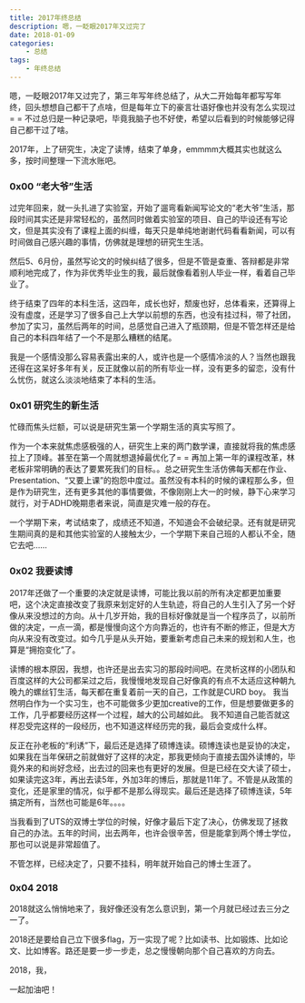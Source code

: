 ```yaml
---
title: 2017年终总结
description: 嗯，一眨眼2017年又过完了
date: 2018-01-09
categories:
    - 总结
tags:
    - 年终总结
---
```


嗯，一眨眼2017年又过完了，第三年写年终总结了，从大二开始每年都写写年终，回头想想自己都干了点啥，但是每年立下的豪言壮语好像也并没有怎么实现过= =  不过总归是一种记录吧，毕竟我脑子也不好使，希望以后看到的时候能够记得自己都干过了啥。

2017年，上了研究生，决定了读博，结束了单身，emmmm大概其实也就这么多，按时间整理一下流水账吧。

<!--more-->

### 0x00 “老大爷”生活
过完年回来，就一头扎进了实验室，开始了遛弯看新闻写论文的“老大爷”生活，那段时间其实还是非常轻松的，虽然同时做着实验室的项目、自己的毕设还有写论文，但是其实没有了课程上面的纠缠，每天只是单纯地谢谢代码看看新闻，可以有时间做自己感兴趣的事情，仿佛就是理想的研究生生活。

然后5、6月份，虽然写论文的时候纠结了很多，但是不管是查重、答辩都是非常顺利地完成了，作为非优秀毕业生的我，最后就像看着别人毕业一样，看着自己毕业了。

终于结束了四年的本科生活，这四年，成长也好，颓废也好，总体看来，还算得上没有虚度，还是学习了很多自己上大学以前想的东西，也没有挂过科，带了社团，参加了实习，虽然后两年的时间，总感觉自己进入了瓶颈期，但是不管怎样还是给自己的本科四年结了一个不是那么糟糕的结尾。

我是一个感情没那么容易表露出来的人，或许也是一个感情冷淡的人？当然也跟我还得在这呆好多年有关，反正就像以前的所有毕业一样，没有更多的留恋，没有什么忧伤，就这么淡淡地结束了本科的生活。

### 0x01 研究生的新生活
忙碌而焦头烂额，可以说是研究生第一个学期生活的真实写照了。

作为一个本来就焦虑感极强的人，研究生上来的两门数学课，直接就将我的焦虑感拉上了顶峰。甚至在第一个周就想退掉最优化了= = 再加上第一年的课程改革，林老板非常明确的表达了要累死我们的目标。。总之研究生生活仿佛每天都在作业、Presentation、“又要上课”的抱怨中度过。虽然没有本科的时候的课程那么多，但是作为研究生，还有更多其他的事情要做，不像刚刚上大一的时候，静下心来学习就行，对于ADHD晚期患者来说，简直是灾难一般的存在。

一个学期下来，考试结束了，成绩还不知道，不知道会不会破纪录。还有就是研究生期间真的是和其他实验室的人接触太少，一个学期下来自己班的人都认不全，随它去吧……

### 0x02 我要读博
2017年还做了一个重要的决定就是读博，可能比我以前的所有决定都更加重要吧，这个决定直接改变了我原来划定好的人生轨迹，将自己的人生引入了另一个好像从来没想过的方向。从十几岁开始，我的目标好像就是当一个程序员了，以前所做的决定，一点一滴，都是慢慢向这个方向靠近的，也许有不断的修正，但是大方向从来没有改变过。如今几乎是从头开始，要重新考虑自己未来的规划和人生，也算是“拥抱变化”了。

读博的根本原因，我想，也许还是出去实习的那段时间吧。在灵析这样的小团队和百度这样的大公司都呆过之后，我慢慢地发现自己好像真的有点不太适应这种朝九晚九的螺丝钉生活，每天都在重复着前一天的自己，工作就是CURD boy。 我当然明白作为一个实习生，也不可能做多少更加creative的工作，但是想要做更多的工作，几乎都要经历这样一个过程，越大的公司越如此。 我不知道自己能否就这样忍受完这样的一段经历，也不知道这样经历完的我，最后会变成什么样。

反正在孙老板的“利诱”下，最后还是选择了硕博连读。硕博连读也是妥协的决定，如果我在当年保研之前就做好了这样的决定，那我更倾向于直接去国外读博的，毕竟外来的和尚好念经，出去过的回来也有更好的发展。但是已经在交大读了硕士，如果读完这3年，再出去读5年，外加3年的博后，那就是11年了。不管是从政策的变化，还是家里的情况，似乎都不是那么得现实。最后还是选择了硕博连读，5年搞定所有，当然也可能是6年。。。。

当我看到了UTS的双博士学位的时候，好像才最后下定了决心，仿佛发现了拯救自己的办法。五年的时间，出去两年，也许会很辛苦，但是能拿到两个博士学位，那也可以说是非常超值了。

不管怎样，已经决定了，只要不挂科，明年就开始自己的博士生涯了。

<!-- ### 0x03 和三岁的故事
和韩三岁同学好像也没有那么多的故事。

也不知道从什么时候开始，就觉得这个整天在身边晃悠的姑娘好像很体贴，很……可爱？大概就是日久生情？反正就是好像喜欢上了她。虽然是老同学，但是好像其实以前也没说过多少话，后来慢慢才了解了更多吧。

后来在经历了一段惊心动魄差点连朋友都没得做的经历之后，就没羞没臊地在一起了。emmmm……我这个人情商比较低，也不会表达自己的感情，但是在一起的时候就感觉很开心呀哈哈哈😀😆😀后面的路还很长，我们一起走吧~~ -->

### 0x04 2018
2018就这么悄悄地来了，我好像还没有怎么意识到，第一个月就已经过去三分之一了。

2018还是要给自己立下很多flag，万一实现了呢？比如读书、比如锻炼、比如论文、比如博客。路还是要一步一步走，总之慢慢朝向那个自己喜欢的方向去。

2018，我，
<!-- 还有三岁， -->
一起加油吧！